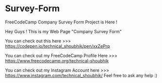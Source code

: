 # Survey-Form
FreeCodeCamp Company Survey Form Project is Here !

Hey Guys ! This is my Web Page "Company Survey Form"

You can check out this here >>> https://codepen.io/technical_shoubhik/pen/xxZePrp

You can check out my FreeCodeCamp Profile Here >>> https://www.freecodecamp.org/technical-shoubhik

You can check out my Instagram Account here >>> https://www.instagram.com/technical_shoubhik/ Feel free to ask any help :)


